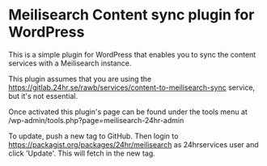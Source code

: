 # Meilisearch Content sync plugin for WordPress

This is a simple plugin for WordPress that enables you to sync the content services with a Meilisearch instance.

This plugin assumes that you are using the https://gitlab.24hr.se/rawb/services/content-to-meilisearch-sync service, but it's not essential.

Once activated this plugin's page can be found under the tools menu at /wp-admin/tools.php?page=meilisearch-24hr-admin

To update, push a new tag to GitHub. Then login to https://packagist.org/packages/24hr/meilisearch as 24hrservices user and click 'Update'. This will fetch in the new tag.
